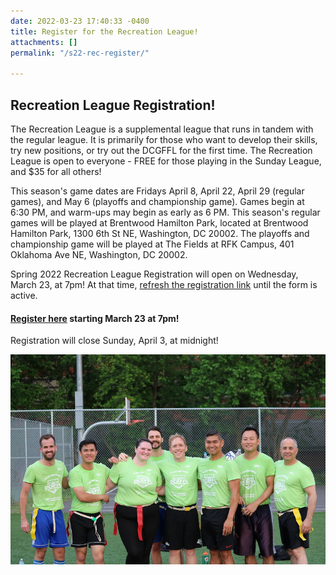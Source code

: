 ```yaml
---
date: 2022-03-23 17:40:33 -0400
title: Register for the Recreation League!
attachments: []
permalink: "/s22-rec-register/"

---
```

## Recreation League Registration!

The Recreation League is a supplemental league that runs in tandem with the regular league. It is primarily for those who want to develop their skills, try new positions, or try out the DCGFFL for the first time.  The Recreation League is open to everyone - FREE for those playing in the Sunday League, and $35 for all others!

This season's game dates are Fridays April 8, April 22, April 29 (regular games), and May 6 (playoffs and championship game). Games begin at 6:30 PM, and warm-ups may begin as early as 6 PM.  This season's regular games will be played at Brentwood Hamilton Park, located at Brentwood Hamilton Park, 1300 6th St NE, Washington, DC 20002. The playoffs and championship game will be played at The Fields at RFK Campus, 401 Oklahoma Ave NE, Washington, DC 20002.

Spring 2022 Recreation League Registration will open on Wednesday, March 23, at 7pm! At that time, [refresh the registration link](https://forms.gle/41VzGUi7M1pxechCA) until the form is active.

#### [Register here](https://forms.gle/41VzGUi7M1pxechCA) starting March 23 at 7pm!

Registration will close Sunday, April 3, at midnight!

![](/img/rec-option.jpg)